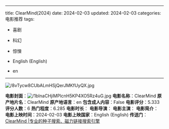 
---
title: ClearMind(2024)
date: 2024-02-03
updated: 2024-02-03
categories: 电影推荐
tags:

- 喜剧
- 科幻
- 惊悚

- English (English)
- en
---

<img src="https://image.tmdb.org/t/p/original/8vTycw8CUbALmHSjQerJMKfUyQX.jpg" alt="/8vTycw8CUbALmHSjQerJMKfUyQX.jpg" title="/8vTycw8CUbALmHSjQerJMKfUyQX.jpg">

**电影封面**：<img src="https://image.tmdb.org/t/p/w200/1bInaCHjiMPlcnH5KP4XO5Rz4uG.jpg" alt="/1bInaCHjiMPlcnH5KP4XO5Rz4uG.jpg" title="/1bInaCHjiMPlcnH5KP4XO5Rz4uG.jpg">
**电影名称**：ClearMind
**原产地片名**：ClearMind
**原产地语言**：en
**包含成人内容**：False
**电影评分**：5.333
**评分人数**：6
**热门程度**：6.285
**电影时长**：
**电影导演**：
**电影主演**：
**电影简介**：
**电影上映时间**：2024-02-03
**电影上映国家**：English (English)
**传送门**：[ClearMind |专业的种子搜索、磁力链接搜索引擎](https://movie.amd794.com:2083/?search=ClearMind&ordering=&mode=match_phrase&page_size=10&page=1)

